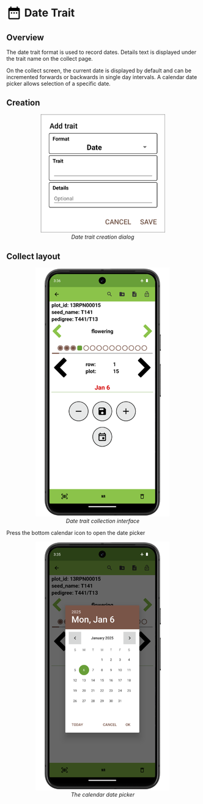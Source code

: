 <img ref="date" style="vertical-align: middle;" src="_static/icons/formats/calendar-range.png" width="40px"> Date Trait
===========================================================================

Overview
--------

The date trait format is used to record dates. Details text is displayed
under the trait name on the collect page.

On the collect screen, the current date is displayed by default and can
be incremented forwards or backwards in single day intervals. A calendar
date picker allows selection of a specific date.

Creation
--------

<figure align="center" class="image">
  <img src="_static/images/traits/formats/create_date.png" width="325px"> 
  <figcaption><i>Date trait creation dialog</i></figcaption> 
</figure>

Collect layout
--------------

<figure align="center" class="image">
  <img src="_static/images/traits/formats/collect_date_framed.png" width="350px"> 
  <figcaption><i>Date trait collection interface</i></figcaption> 
</figure>

Press the bottom calendar icon to open the date picker

<figure align="center" class="image">
  <img src="_static/images/traits/formats/collect_date_picker_framed.png" width="350px"> 
  <figcaption><i>The calendar date picker</i></figcaption> 
</figure>
